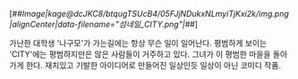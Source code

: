 [##_Image|kage@dcJKC8/btqugTSUcB4/05FJjNDukxNLmyiTjKxi2k/img.png|alignCenter|data-filename="섬네일_CITY.png"|_##]

가난한 대학생 '나구모'가 가는길에는 항상 무슨 일이 일어난다. 평범하게 보이는 'CITY'에는 평범하지만은 않은 사람들이 거주하고 있다. 그녀가 이 평범한 마을을 돌아가게 한다. 재치있고 기발한 아이디어로 만들어진 일상인듯 일상이 아닌 코미디 작품.